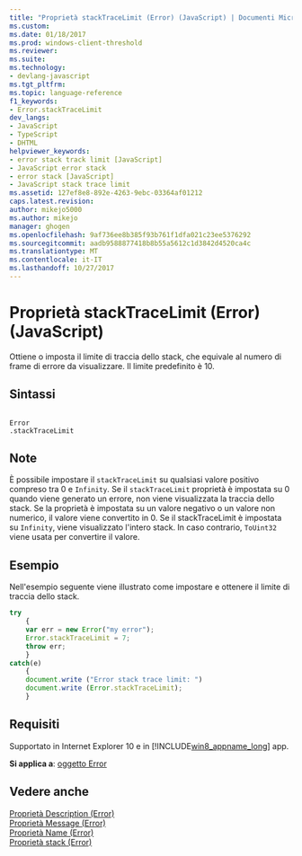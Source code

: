 ```yaml
---
title: "Proprietà stackTraceLimit (Error) (JavaScript) | Documenti Microsoft"
ms.custom: 
ms.date: 01/18/2017
ms.prod: windows-client-threshold
ms.reviewer: 
ms.suite: 
ms.technology:
- devlang-javascript
ms.tgt_pltfrm: 
ms.topic: language-reference
f1_keywords:
- Error.stackTraceLimit
dev_langs:
- JavaScript
- TypeScript
- DHTML
helpviewer_keywords:
- error stack track limit [JavaScript]
- JavaScript error stack
- error stack [JavaScript]
- JavaScript stack trace limit
ms.assetid: 127ef8e8-892e-4263-9ebc-03364af01212
caps.latest.revision: 
author: mikejo5000
ms.author: mikejo
manager: ghogen
ms.openlocfilehash: 9af736ee8b385f93b761f1dfa021c23ee5376292
ms.sourcegitcommit: aadb9588877418b8b55a5612c1d3842d4520ca4c
ms.translationtype: MT
ms.contentlocale: it-IT
ms.lasthandoff: 10/27/2017
---
```

# <a name="stacktracelimit-property-error-javascript"></a>Proprietà stackTraceLimit (Error) (JavaScript)
Ottiene o imposta il limite di traccia dello stack, che equivale al numero di frame di errore da visualizzare. Il limite predefinito è 10.  
  
## <a name="syntax"></a>Sintassi  
  
```  
  
Error  
.stackTraceLimit   
```  
  
## <a name="remarks"></a>Note  
 È possibile impostare il `stackTraceLimit` su qualsiasi valore positivo compreso tra 0 e `Infinity`. Se il `stackTraceLimit` proprietà è impostata su 0 quando viene generato un errore, non viene visualizzata la traccia dello stack. Se la proprietà è impostata su un valore negativo o un valore non numerico, il valore viene convertito in 0. Se il stackTraceLimit è impostata su `Infinity`, viene visualizzato l'intero stack. In caso contrario, `ToUint32` viene usata per convertire il valore.  
  
## <a name="example"></a>Esempio  
 Nell'esempio seguente viene illustrato come impostare e ottenere il limite di traccia dello stack.  
  
```JavaScript  
try  
    {  
    var err = new Error("my error");  
    Error.stackTraceLimit = 7;  
    throw err;  
    }  
catch(e)  
    {  
    document.write ("Error stack trace limit: ")  
    document.write (Error.stackTraceLimit);  
    }  
```  
  
## <a name="requirements"></a>Requisiti  
 Supportato in Internet Explorer 10 e in [!INCLUDE[win8_appname_long](../../javascript/includes/win8-appname-long-md.md)] app.  
  
 **Si applica a**: [oggetto Error](../../javascript/reference/error-object-javascript.md)  
  
## <a name="see-also"></a>Vedere anche  
 [Proprietà Description (Error)](../../javascript/reference/description-property-error-javascript.md)   
 [Proprietà Message (Error)](../../javascript/reference/message-property-error-javascript.md)   
 [Proprietà Name (Error)](../../javascript/reference/name-property-error-javascript.md)   
 [Proprietà stack (Error)](../../javascript/reference/stack-property-error-javascript.md)